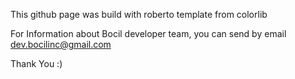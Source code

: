 This github page was build with roberto template from colorlib

For Information about Bocil developer team, you can send by email dev.bocilinc@gmail.com

Thank You :)